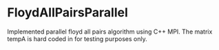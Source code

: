 # FloydAllPairsParallel

Implemented parallel floyd all pairs algorithm using C++ MPI. The matrix tempA is hard coded in for testing purposes only.
